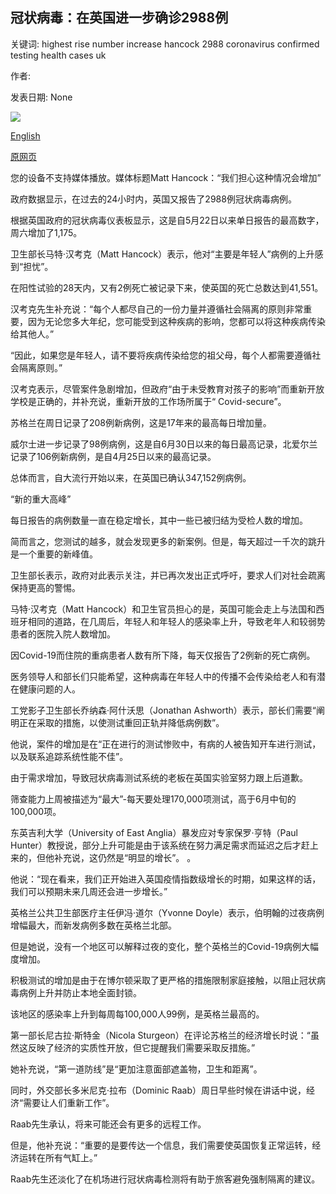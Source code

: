 ## 冠状病毒：在英国进一步确诊2988例

关键词: highest rise number increase hancock 2988 coronavirus confirmed testing health cases uk

作者: 

发表日期: None

![](https://ichef.bbci.co.uk/images/ic/1024x576/p08qprtp.jpg)

[English](Coronavirus%3A%20Further%202%2C988%20cases%20confirmed%20in%20UK.md)

[原网页](https://www.bbc.com/news/uk-54050342)

您的设备不支持媒体播放。媒体标题Matt Hancock：“我们担心这种情况会增加”

政府数据显示，在过去的24小时内，英国又报告了2988例冠状病毒病例。

根据英国政府的冠状病毒仪表板显示，这是自5月22日以来单日报告的最高数字，周六增加了1,175。

卫生部长马特·汉考克（Matt Hancock）表示，他对“主要是年轻人”病例的上升感到“担忧”。

在阳性试验的28天内，又有2例死亡被记录下来，使英国的死亡总数达到41,551。

汉考克先生补充说：“每个人都尽自己的一份力量并遵循社会隔离的原则非常重要，因为无论您多大年纪，您可能受到这种疾病的影响，您都可以将这种疾病传染给其他人。”

“因此，如果您是年轻人，请不要将疾病传染给您的祖父母，每个人都需要遵循社会隔离原则。”

汉考克表示，尽管案件急剧增加，但政府“由于未受教育对孩子的影响”而重新开放学校是正确的，并补充说，重新开放的工作场所属于“ Covid-secure”。

苏格兰在周日记录了208例新病例，这是17年来的最高每日增加量。

威尔士进一步记录了98例病例，这是自6月30日以来的每日最高记录，北爱尔兰记录了106例新病例，是自4月25日以来的最高记录。

总体而言，自大流行开始以来，在英国已确认347,152例病例。

“新的重大高峰”

每日报告的病例数量一直在稳定增长，其中一些已被归结为受检人数的增加。

简而言之，您测试的越多，就会发现更多的新案例。但是，每天超过一千次的跳升是一个重要的新峰值。

卫生部长表示，政府对此表示关注，并已再次发出正式呼吁，要求人们对社会疏离保持更高的警惕。

马特·汉考克（Matt Hancock）和卫生官员担心的是，英国可能会走上与法国和西班牙相同的道路，在几周后，年轻人和年轻人的感染率上升，导致老年人和较弱势患者的医院入院人数增加。

因Covid-19而住院的重病患者人数有所下降，每天仅报告了2例新的死亡病例。

医务领导人和部长们只能希望，这种病毒在年轻人中的传播不会传染给老人和有潜在健康问题的人。

工党影子卫生部长乔纳森·阿什沃思（Jonathan Ashworth）表示，部长们需要“阐明正在采取的措施，以使测试重回正轨并降低病例数”。

他说，案件的增加是在“正在进行的测试惨败中，有病的人被告知开车进行测试，以及联系追踪系统性能不佳”。

由于需求增加，导致冠状病毒测试系统的老板在英国实验室努力跟上后道歉。

筛查能力上周被描述为“最大”-每天要处理170,000项测试，高于6月中旬的100,000项。

东英吉利大学（University of East Anglia）暴发应对专家保罗·亨特（Paul Hunter）教授说，部分上升可能是由于该系统在努力满足需求而延迟之后才赶上来的，但他补充说，这仍然是“明显的增长”。 。

他说：“现在看来，我们正开始进入英国疫情指数级增长的时期，如果这样的话，我们可以预期未来几周还会进一步增长。”

英格兰公共卫生部医疗主任伊冯·道尔（Yvonne Doyle）表示，伯明翰的过夜病例增幅最大，而新发病例多数在英格兰北部。

但是她说，没有一个地区可以解释过夜的变化，整个英格兰的Covid-19病例大幅度增加。

积极测试的增加是由于在博尔顿采取了更严格的措施限制家庭接触，以阻止冠状病毒病例上升并防止本地全面封锁。

该地区的感染率上升到每周每100,000人99例，是英格兰最高的。

第一部长尼古拉·斯特金（Nicola Sturgeon）在评论苏格兰的经济增长时说：“虽然这反映了经济的实质性开放，但它提醒我们需要采取反措施。”

她补充说，“第一道防线”是“更加注意面部遮盖物，卫生和距离”。

同时，外交部长多米尼克·拉布（Dominic Raab）周日早些时候在讲话中说，经济“需要让人们重新工作”。

Raab先生承认，将来可能还会有更多的远程工作。

但是，他补充说：“重要的是要传达一个信息，我们需要使英国恢复正常运转，经济运转在所有气缸上。”

Raab先生还淡化了在机场进行冠状病毒检测将有助于旅客避免强制隔离的建议。